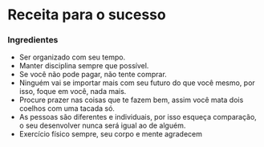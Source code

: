 # Receita para o sucesso

### Ingredientes

- Ser organizado com seu tempo.
- Manter disciplina sempre que possível.
- Se você não pode pagar, não tente comprar.
- Ninguém vai se importar mais com seu futuro do que você mesmo, por isso, foque em você, nada mais.
- Procure prazer nas coisas que te fazem bem, assim você mata dois coelhos com uma tacada só.
- As pessoas são diferentes e individuais, por isso esqueça comparação, o seu desenvolver nunca será igual ao de alguém.
- Exercício físico sempre, seu corpo e mente agradecem

